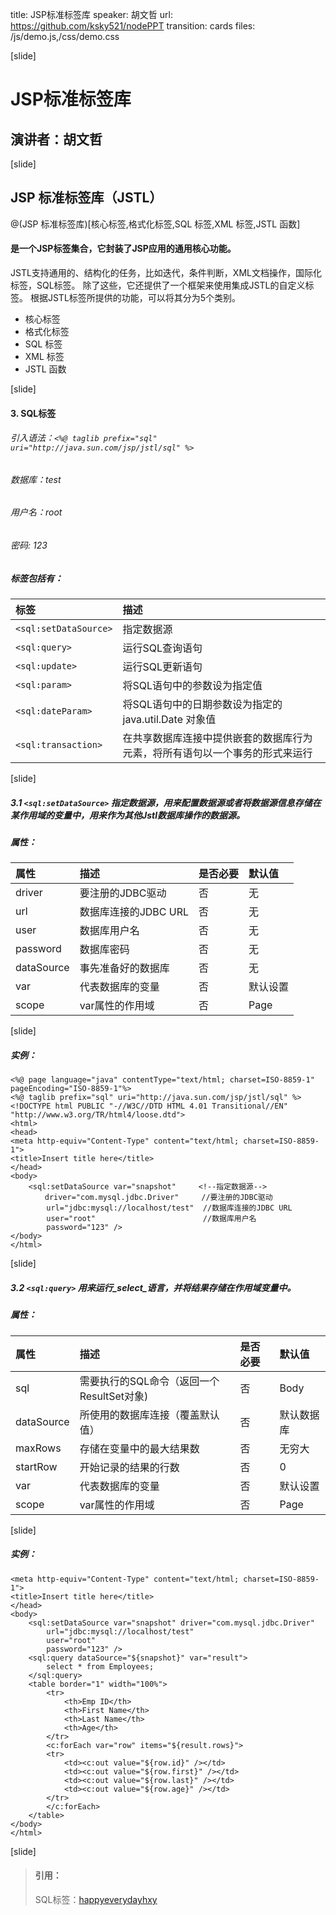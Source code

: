 title: JSP标准标签库
speaker: 胡文哲
url: https://github.com/ksky521/nodePPT
transition: cards
files: /js/demo.js,/css/demo.css

[slide]

# JSP标准标签库
## 演讲者：胡文哲

[slide]

## JSP 标准标签库（JSTL）
@(JSP 标准标签库)[核心标签,格式化标签,SQL 标签,XML 标签,JSTL 函数]
####  是一个JSP标签集合，它封装了JSP应用的通用核心功能。
 JSTL支持通用的、结构化的任务，比如迭代，条件判断，XML文档操作，国际化标签，SQL标签。 除了这些，它还提供了一个框架来使用集成JSTL的自定义标签。
根据JSTL标签所提供的功能，可以将其分为5个类别。
- 核心标签
- 格式化标签
- SQL 标签
- XML 标签
- JSTL 函数

[slide]

#### 3. SQL标签
###### _引入语法_：`<%@ taglib prefix="sql" uri="http://java.sun.com/jsp/jstl/sql" %>`
###### 数据库：test
###### 用户名：root
###### 密码: 123

##### 标签包括有：
| 标签		 |描述  |
| :-------- | :--------|
| ```<sql:setDataSource>```|指定数据源|
| ```<sql:query>```|运行SQL查询语句|
| ```<sql:update>```|运行SQL更新语句|
| ```<sql:param>```|将SQL语句中的参数设为指定值|
| ```<sql:dateParam>```|将SQL语句中的日期参数设为指定的java.util.Date 对象值|
| ```<sql:transaction>```|在共享数据库连接中提供嵌套的数据库行为元素，将所有语句以一个事务的形式来运行|

[slide]

##### 3.1  `<sql:setDataSource>` 指定数据源，用来配置数据源或者将数据源信息存储在某作用域的变量中，用来作为其他Jstl数据库操作的数据源。

##### 属性：
| 属性|     描述|   是否必要	|默认值|
| :-------- | :--------| :------ |:------|
| driver|   要注册的JDBC驱动|  	否|	无|
| url|   	数据库连接的JDBC URL|  否|	无|
| user|   数据库用户名|  否|	无|
| password|   数据库密码|  否|	无|
| dataSource|   事先准备好的数据库|  否|	无|
| var|   代表数据库的变量|  否|默认设置|
| scope|   	var属性的作用域|  否|Page|

[slide]

##### 实例：
```
<%@ page language="java" contentType="text/html; charset=ISO-8859-1"   pageEncoding="ISO-8859-1"%>
<%@ taglib prefix="sql" uri="http://java.sun.com/jsp/jstl/sql" %>
<!DOCTYPE html PUBLIC "-//W3C//DTD HTML 4.01 Transitional//EN" "http://www.w3.org/TR/html4/loose.dtd">
<html>
<head>
<meta http-equiv="Content-Type" content="text/html; charset=ISO-8859-1">
<title>Insert title here</title>
</head>
<body>
    <sql:setDataSource var="snapshot"     <!--指定数据源-->
　　　　 driver="com.mysql.jdbc.Driver"     //要注册的JDBC驱动
        url="jdbc:mysql://localhost/test"  //数据库连接的JDBC URL
        user="root"                        //数据库用户名
        password="123" />
</body>
</html>
```

[slide]

##### 3.2  `<sql:query>` 用来**运行**_select_语言，并将结果存储在作用域变量中。

##### 属性：
| 属性|     描述|   是否必要	|默认值|
| :-------- | :--------| :------ |:------|
| sql|   需要执行的SQL命令（返回一个ResultSet对象)|  	否|	Body|
| dataSource|   	所使用的数据库连接（覆盖默认值）|  否|		默认数据库|
| maxRows|   存储在变量中的最大结果数|  否|	无穷大|
| startRow|   	开始记录的结果的行数|  否|	0|
| var|   代表数据库的变量|  否|	默认设置|
| scope|   	var属性的作用域|  否|Page|

[slide]

##### 实例：
```
<meta http-equiv="Content-Type" content="text/html; charset=ISO-8859-1">
<title>Insert title here</title>
</head>
<body>
    <sql:setDataSource var="snapshot" driver="com.mysql.jdbc.Driver"
        url="jdbc:mysql://localhost/test"
        user="root"
        password="123" />
    <sql:query dataSource="${snapshot}" var="result">
        select * from Employees;
    </sql:query>
    <table border="1" width="100%">
        <tr>
            <th>Emp ID</th>
            <th>First Name</th>
            <th>Last Name</th>
            <th>Age</th>
        </tr>
        <c:forEach var="row" items="${result.rows}">
        <tr>
            <td><c:out value="${row.id}" /></td>
            <td><c:out value="${row.first}" /></td>
            <td><c:out value="${row.last}" /></td>
            <td><c:out value="${row.age}" /></td>
        </tr>
        </c:forEach>
    </table>
</body>
</html>
```

[slide]

> #### 引用：
> SQL标签：[happyeverydayhxy](http://www.cnblogs.com/blog-yuesheng521/p/5506659.html)